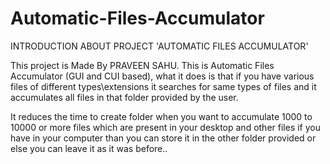 # Automatic-Files-Accumulator
INTRODUCTION ABOUT PROJECT
'AUTOMATIC FILES ACCUMULATOR'

This project is Made By PRAVEEN SAHU.
This is Automatic Files Accumulator (GUI and CUI based), what it does is that if you have various files of different types\extensions it searches for same types of files and it accumulates all files in that folder provided by the user.

It reduces the time to create folder when you want to accumulate 1000 to 10000 or more files which are present in your desktop and 
other files if you have in your computer than you can store it in the other folder provided or else you can leave it as it was before.. 
